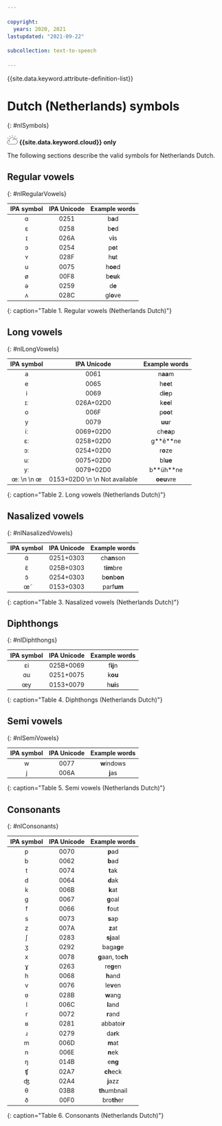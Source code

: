 ```yaml
---

copyright:
  years: 2020, 2021
lastupdated: "2021-09-22"

subcollection: text-to-speech

---
```


{{site.data.keyword.attribute-definition-list}}

# Dutch (Netherlands) symbols
{: #nlSymbols}

![IBM Cloud only](images/ibm-cloud.png) **{{site.data.keyword.cloud}} only**

The following sections describe the valid symbols for Netherlands Dutch.

## Regular vowels
{: #nlRegularVowels}

| IPA symbol | IPA Unicode | Example words |
|:----------:|:-----------:|:-------------:|
| &#593; | 0251 | b**a**d |
| &#603; | 0258 | b**e**d |
| &#618; | 026A | v**i**s |
| &#596; | 0254 | p**o**t |
| &#655; | 028F | h**u**t |
| u | 0075 | h**oe**d |
| &#248; | 00F8 | b**eu**k |
| &#601; | 0259 | d**e** |
| &#652; | 028C | gl**o**ve |
{: caption="Table 1. Regular vowels (Netherlands Dutch)"}

## Long vowels
{: #nlLongVowels}

| IPA symbol | IPA Unicode | Example words |
|:----------:|:-----------:|:-------------:|
| a | 0061 | n**aa**m |
| e | 0065 | h**ee**t |
| i | 0069 | d**ie**p |
| &#618;&#720; | 026A+02D0 | k**ee**l |
| o | 006F | p**oo**t |
| y | 0079 | **uu**r |
| &#105;&#720; | 0069+02D0 | ch**ea**p |
| &#603;&#720; | 0258+02D0 | g**&ecirc;**ne |
| &#596;&#720; | 0254+02D0 | r**o**ze |
| &#117;&#720; | 0075+02D0 | bl**ue** |
| &#121;&#720; | 0079+02D0 | b**&uuml;h**ne |
| &#339;&#720;  \n   \n &#339; | 0153+02D0  \n   \n Not available | **oeu**vre |
{: caption="Table 2. Long vowels (Netherlands Dutch)"}

## Nasalized vowels
{: #nlNasalizedVowels}

| IPA symbol | IPA Unicode | Example words |
|:----------:|:-----------:|:-------------:|
| &#593;&#771; | 0251+0303 | ch**an**son |
| &#603;&#771; | 025B+0303 | t**im**bre |
| &#596;&#771; | 0254+0303 | b**on**b**on** |
| &#339;&#771; | 0153+0303 | parf**um** |
{: caption="Table 3. Nasalized vowels (Netherlands Dutch)"}

## Diphthongs
{: #nlDiphthongs}

| IPA symbol | IPA Unicode | Example words |
|:----------:|:-----------:|:-------------:|
| &#603;&#105; | 025B+0069 | f**ij**n |
| &#593;&#117; | 0251+0075 | k**ou** |
| &#339;&#121; | 0153+0079 | h**ui**s |
{: caption="Table 4. Diphthongs (Netherlands Dutch)"}

## Semi vowels
{: #nlSemiVowels}

| IPA symbol | IPA Unicode | Example words |
|:----------:|:-----------:|:-------------:|
| w | 0077 | **w**indows |
| j | 006A | **j**as |
{: caption="Table 5. Semi vowels (Netherlands Dutch)"}

## Consonants
{: #nlConsonants}

| IPA symbol | IPA Unicode | Example words |
|:----------:|:-----------:|:-------------:|
| p | 0070 | **p**ad |
| b | 0062 | **b**ad |
| t | 0074 | **t**ak |
| d | 0064 | **d**ak |
| k | 006B | **k**at |
| g | 0067 | **g**oal |
| f | 0066 | **f**out |
| s | 0073 | **s**ap |
| z | 007A | **z**at |
| &#643; | 0283 | **sj**aal |
| &#658; | 0292 | baga**g**e |
| x | 0078 | **g**aan, to**ch** |
| &#611; | 0263 | re**g**en |
| h | 0068 | **h**and |
| v | 0076 | le**v**en |
| &#651; | 028B | **w**ang |
| l | 006C | **l**and |
| r | 0072 | **r**and |
| &#641; | 0281 | abbatoi**r** |
| &#633; | 0279 | da**r**k |
| m | 006D | **m**at |
| n | 006E | **n**ek |
| &#331; | 014B | e**ng** |
| &#679; | 02A7 | **ch**eck |
| &#676; | 02A4 | **j**azz |
| &#952; | 03B8 | **th**umbnail |
| &#240; | 00F0 | bro**th**er |
{: caption="Table 6. Consonants (Netherlands Dutch)"}

